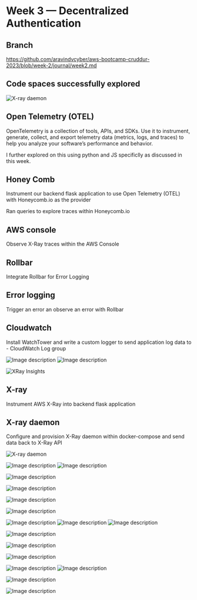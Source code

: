 # Week 3 — Decentralized Authentication


## Branch

https://github.com/aravindvcyber/aws-bootcamp-cruddur-2023/blob/week-2/journal/week2.md


## Code spaces successfully explored

![X-ray daemon](https://dev-to-uploads.s3.amazonaws.com/uploads/articles/0gqigivmipwt6nc4th6k.png)

## Open Telemetry (OTEL)

OpenTelemetry is a collection of tools, APIs, and SDKs. Use it to instrument, generate, collect, and export telemetry data (metrics, logs, and traces) to help you analyze your software’s performance and behavior.

I further explored on this using python and JS specificlly  as discussed in this week.

## Honey Comb

Instrument our backend flask application to use Open Telemetry (OTEL) with
Honeycomb.io as the provider

Ran queries to explore traces within Honeycomb.io



## AWS console

Observe X-Ray traces within the AWS Console

## Rollbar

Integrate Rollbar for Error Logging

## Error logging
Trigger an error an observe an error with Rollbar

## Cloudwatch


Install WatchTower and write a custom logger to send application log data to - CloudWatch Log group


![Image description](https://dev-to-uploads.s3.amazonaws.com/uploads/articles/vuat4yqzcleveg815c3h.png)
![Image description](https://dev-to-uploads.s3.amazonaws.com/uploads/articles/3v0spsu054w771u7xhem.png)

![XRay Insights](https://dev-to-uploads.s3.amazonaws.com/uploads/articles/4w6qpegatjjmkct4dem1.png)


## X-ray

Instrument AWS X-Ray into backend flask application

## X-ray daemon

Configure and provision X-Ray daemon within docker-compose and send data back to X-Ray API

![X-ray daemon](https://dev-to-uploads.s3.amazonaws.com/uploads/articles/0gqigivmipwt6nc4th6k.png)

![Image description](https://dev-to-uploads.s3.amazonaws.com/uploads/articles/2mc47mb4ugbnwbf8wt6x.png)
![Image description](https://dev-to-uploads.s3.amazonaws.com/uploads/articles/2vumiaqrolaklf3evh7u.png)


![Image description](https://dev-to-uploads.s3.amazonaws.com/uploads/articles/vpvd2pdi8m41w3u2oln1.png)

![Image description](https://dev-to-uploads.s3.amazonaws.com/uploads/articles/cv6oihrcj3fsm8j3g8qq.png)

![Image description](https://dev-to-uploads.s3.amazonaws.com/uploads/articles/hqj9loit78wyqu5lo46s.png)

![Image description](https://dev-to-uploads.s3.amazonaws.com/uploads/articles/m1a14p5fxxqn3w2rm60n.png)


![Image description](https://dev-to-uploads.s3.amazonaws.com/uploads/articles/if33jc0u80bs4laycz8a.png)
![Image description](https://dev-to-uploads.s3.amazonaws.com/uploads/articles/rqkn3viwaa3zreb4wnj1.png)
![Image description](https://dev-to-uploads.s3.amazonaws.com/uploads/articles/km28okomqpf8qs17iy7m.png)


![Image description](https://dev-to-uploads.s3.amazonaws.com/uploads/articles/qolmqe2ya8bjz7ql8c6x.png)

![Image description](https://dev-to-uploads.s3.amazonaws.com/uploads/articles/08gs1jj8d8q2rwbzgf4p.png)

![Image description](https://dev-to-uploads.s3.amazonaws.com/uploads/articles/xtbcvzhla1r8rmn1ud0y.png)



![Image description](https://dev-to-uploads.s3.amazonaws.com/uploads/articles/2ouwlydevvidwgsfy02i.png)
![Image description](https://dev-to-uploads.s3.amazonaws.com/uploads/articles/1wjxqn5hy0cvdyfyjogl.png)




![Image description](https://dev-to-uploads.s3.amazonaws.com/uploads/articles/tl7gp1cx047jui1vaok3.png)


![Image description](https://dev-to-uploads.s3.amazonaws.com/uploads/articles/e0c87kelo6mfparuxu9o.png)